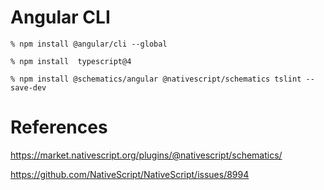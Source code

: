 # Angular CLI


```
% npm install @angular/cli --global
```

```
% npm install  typescript@4
```

```
% npm install @schematics/angular @nativescript/schematics tslint --save-dev
```


# References

https://market.nativescript.org/plugins/@nativescript/schematics/

https://github.com/NativeScript/NativeScript/issues/8994
